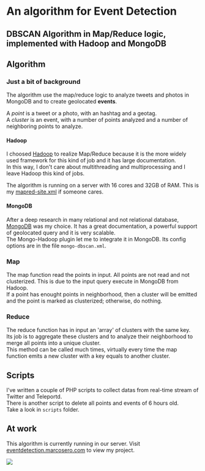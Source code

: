 # An algorithm for Event Detection
## DBSCAN Algorithm in Map/Reduce logic, implemented with Hadoop and MongoDB


## Algorithm
### Just a bit of background
The algorithm use the map/reduce logic to analyze tweets and photos in MongoDB and to create geolocated **events**.  

A *point* is a tweet or a photo, with an hashtag and a geotag.  
A *cluster* is an event, with a number of points analyzed and a number of neighboring points to analyze.

#### Hadoop
I choosed [Hadoop](http://hadoop.apache.org/) to realize Map/Reduce because it is the more widely used framework for this kind of job and it has large documentation.  
In this way, I don't care about multithreading and multiprocessing and I leave Hadoop this kind of jobs.

The algorithm is running on a server with 16 cores and 32GB of RAM.
This is my [mapred-site.xml](http://cl.ly/IrX1) if someone cares.

#### MongoDB
After a deep research in many relational and not relational database, [MongoDB](http://www.mongodb.org/) was my choice. It has a great documentation, a powerful support of geolocated query and it is very scalable.  
The Mongo-Hadoop plugin let me to integrate it in MongoDB. Its config options are in the file `mongo-dbscan.xml`.

### Map
The map function read the points in input. All points are not read and not clusterized. This is due to the input query execute in MongoDB from Hadoop.  
If a point has enought points in neighborhood, then a cluster will be emitted and the point is marked as clusterized; otherwise, do nothing.

### Reduce
The reduce function has in input an 'array' of clusters with the same key.  
Its job is to aggregate these clusters and to analyze their neighborhood to merge all points into a unique cluster.  
This method can be called much times, virtually every time the map function emits a new cluster with a key equals to another cluster.

## Scripts
I've written a couple of PHP scripts to collect datas from real-time stream of Twitter and Teleportd.  
There is another script to delete all points and events of 6 hours old.  
Take a look in `scripts` folder.

## At work
This algorithm is currently running in our server. Visit [eventdetection.marcosero.com](http://eventdetection.marcosero.com) to view my project.

![](https://raw.github.com/MarcoSero/Event-Detection/master/screenshot.png)